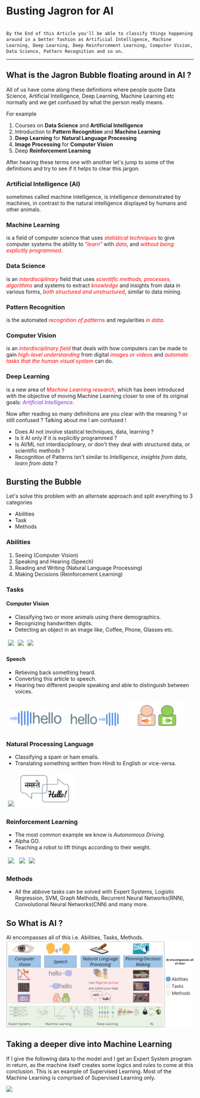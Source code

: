 # Busting Jagron for AI

```A lot of confusing terms are around us all the time, specially if a new person is trying to get into this field of Data.

By the End of this Article you'll be able to classify things happening around in a better fashion as Artificial Intelligence, Machine Learning, Deep Learning, Deep Reinforcement Learning, Computer Vision, Data Science, Pattern Recognition and so on.
```

---

## What is the Jagron Bubble floating around in AI ?

All of us have come along these definitions where people quote Data Science, Artificial Intelligence, Deep Learning, Machine Learning etc normally and we get confused by what the person really means.

For example
  1. Courses on **Data Science** and **Artificial Intelligence**
  2. Introduction to **Pattern Recognition** and **Machine Learning**
  3. **Deep Learning** for **Natural Language Processing**
  4. **Image Processing** for **Computer Vision**
  5. Deep **Reinforcement Learning**
  
  
After hearing these terms one with another let's jump to some of the definitions and try to see if it helps to clear this jargon.

### Artificial Intelligence (AI)
sometimes called machine intelligence, is intelligence demonstrated by machines, in contrast to the natural intelligence displayed by humans and other animals.


### Machine Learning
is a field of computer science that uses <span style="color:red">_statistical techniques_</span> to give computer systems the ability to <span style="color:red">_"learn"_</span> with <span style="color:red">_data_</span>, and <span style="color:red">_without being explicitly programmed_</span>.


### Data Science
is an <span style="color:red">_interdisciplinary_</span> field that uses <span style="color:red">_scientific methods, processes, algorithms_</span> and systems to extract <span style="color:red">_knowledge_</span> and insights from data in various forms, <span style="color:red">_both structured and unstructured_</span>,  similar to data mining.


### Pattern Recognition
is the automated <span style="color:red">_recognition of patterns_</span> and regularities <span style="color:red">_in data_</span>.


### Computer Vision
is an <span style="color:red">_interdisciplinary field_</span> that deals with how computers can be made to gain <span style="color:red">_high-level understanding_</span> from digital <span style="color:red">_images or videos_</span> and <span style="color:red">_automate tasks that the human visual system_</span> can do.


### Deep Learning
is a new area of <span style="color:red">_Machine Learning research_</span>, which has been introduced with the objective of moving Machine Learning closer to one of its original goals: <span style="color:blueviolet">_Artificial Intelligence_</span>.



Now after reading so many definitions are you clear with the meaning ? or still confused ?
Talking about me I am confused !
- Does AI not involve stastical techniques, data, learning ?
- Is it AI only if it is explicitly programmed ?
- Is AI/ML not interdisciplinary, or don't they deal with structured data, or scientific methods ?
- Recognition of Patterns isn't similar to _Intelligence_, _insights from data_, _learn from data_ ?


## Bursting the Bubble

Let's solve this problem with an alternate approach and split everything to 3 categories
- Abilities
- Task
- Methods

### Abilities
  1. Seeing (Computer Vision)
  2. Speaking and Hearing (Speech)
  3. Reading and Writing (Natural Language Processing)
  4. Making Decisions (Reinforcement Learning)
  

### Tasks
#### Computer Vision
  - Classifying two or more animals using there demographics. 
  - Recognizing handwritten digits. 
  - Detecting an object in an image like, Coffee, Phone, Glasses etc.
  
<img style="width:30%; margin:1%" src='https://cdn-images-1.medium.com/max/1280/1*biZq-ihFzq1I6Ssjz7UtdA.jpeg'><img style="width:30%; margin:1%" src='https://3qeqpr26caki16dnhd19sv6by6v-wpengine.netdna-ssl.com/wp-content/uploads/2016/05/Examples-from-the-MNIST-dataset.png'><img style="width:30%; margin:1%" src='https://www.envano.com/wp-content/uploads/2017/08/AI_Object_Recognition_Feature_Img.jpg'>
  
#### Speech
  - Retieving back something heard.
  - Converting this article to speech.
  - Hearing two different people speaking and able to distinguish between voices.

<img style="width:30%; margin:1%" src="images/speech_to_text.JPG"><img style="width:30%; margin:1%" src="images/text_to_speech.JPG"><img style="width:30%; margin:1%" src="images/two_speech.JPG">
  
### Natural Processing Language
  - Classifying a spam or ham emails.
  - Translating something written from Hindi to English or vice-versa.
  
<img style="width:30%; margin:1%" src="https://appliedmachinelearning.files.wordpress.com/2017/01/spam-filter.png?w=620"><img style="width:30%; margin:1%" src="images/translation.JPG">
  
### Reinforcement Learning
  - The most common example we know is _Autonomous Driving_.
  - Alpha GO.
  - Teaching a robot to lift things according to their weight.
  
<img style="width:30%; margin:1%" src="https://www.extremetech.com/wp-content/uploads/2016/12/Waymo_FCA_Fully_Self_Driving_Chrysler_Pacifica_Hybrid_1-640x360.jpg">
<img style="width:30%; margin:1%" src="https://encrypted-tbn0.gstatic.com/images?q=tbn:ANd9GcTtbvQN8scSjADHEJSNQo_uTZV7vQQsFgUtL-lJv2WVA5a2BPPc9Q"><img style="width:30%; margin:1%" src="https://encrypted-tbn0.gstatic.com/images?q=tbn:ANd9GcRpeSQapCAym0WSzILFdwhi--lGuH_n_mbGlPLgzGvjvY13Xp80Vw">
  
  
### Methods
 - All the abbove tasks can be solved with Expert Systems, Logistic Regression, SVM, Graph Methods, Recurrent Neural Networks(RNN), Convolutional Neural Networks(CNN) and many more.


## So What is AI ?
AI encompasses all of this i.e. Abilities, Tasks, Methods.
<img src='images/AI_Map.JPG'>


## Taking a deeper dive into Machine Learning

If I give the following data to the model and I get an Expert System program in return, as the machine itself creates some logics and rules to come at this conclusion. This is an example of Supervised Learning. Most of the Machine Learning is comprised of Supervised Learning only.

<img src='images/New GIF.gif'>
